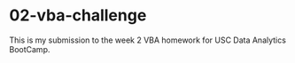 # 02-vba-challenge
This is my submission to the week 2 VBA homework for USC Data Analytics BootCamp.
